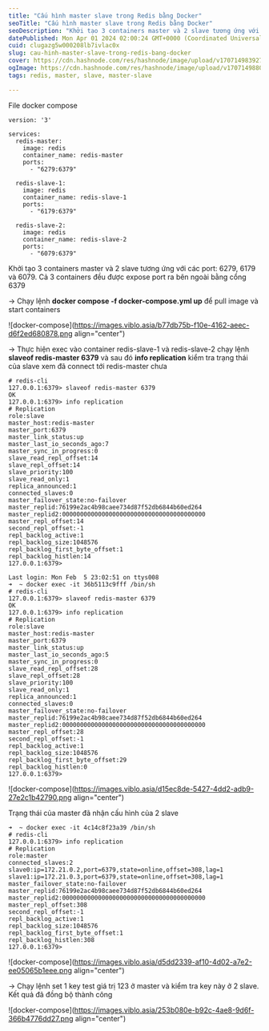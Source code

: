 ```yaml
---
title: "Cấu hình master slave trong Redis bằng Docker"
seoTitle: "Cấu hình master slave trong Redis bằng Docker"
seoDescription: "Khởi tạo 3 containers master và 2 slave tương ứng với các port: 6279, 6179 và 6079. Cả 3 containers đều được expose port ra bên ngoài bằng cổng 6379"
datePublished: Mon Apr 01 2024 02:00:24 GMT+0000 (Coordinated Universal Time)
cuid: clugazg5w000208lb7ivlac0x
slug: cau-hinh-master-slave-trong-redis-bang-docker
cover: https://cdn.hashnode.com/res/hashnode/image/upload/v1707149839276/2f6b9d16-94d8-4ec8-8ef2-380549b48b78.jpeg
ogImage: https://cdn.hashnode.com/res/hashnode/image/upload/v1707149880283/1a9b8ea9-9791-49d3-b969-04f640485bec.jpeg
tags: redis, master, slave, master-slave

---
```


File docker compose

```plaintext
version: '3'

services:
  redis-master:
    image: redis
    container_name: redis-master
    ports:
      - "6279:6379"

  redis-slave-1:
    image: redis
    container_name: redis-slave-1
    ports:
      - "6179:6379"

  redis-slave-2:
    image: redis
    container_name: redis-slave-2
    ports:
      - "6079:6379"
```

Khởi tạo 3 containers master và 2 slave tương ứng với các port: 6279, 6179 và 6079. Cả 3 containers đều được expose port ra bên ngoài bằng cổng 6379

\-&gt; Chạy lệnh **docker compose -f docker-compose.yml up** để pull image và start containers

![docker-compose](https://images.viblo.asia/b77db75b-f10e-4162-aeec-d6f2ed680878.png align="center")

\-&gt; Thực hiện exec vào container redis-slave-1 và redis-slave-2 chạy lệnh **slaveof redis-master 6379** và sau đó **info replication** kiểm tra trạng thái của slave xem đã connect tới redis-master chưa

```plaintext
# redis-cli
127.0.0.1:6379> slaveof redis-master 6379
OK
127.0.0.1:6379> info replication
# Replication
role:slave
master_host:redis-master
master_port:6379
master_link_status:up
master_last_io_seconds_ago:7
master_sync_in_progress:0
slave_read_repl_offset:14
slave_repl_offset:14
slave_priority:100
slave_read_only:1
replica_announced:1
connected_slaves:0
master_failover_state:no-failover
master_replid:76199e2ac4b98caee734d87f52db6844b60ed264
master_replid2:0000000000000000000000000000000000000000
master_repl_offset:14
second_repl_offset:-1
repl_backlog_active:1
repl_backlog_size:1048576
repl_backlog_first_byte_offset:1
repl_backlog_histlen:14
127.0.0.1:6379>
```

```plaintext
Last login: Mon Feb  5 23:02:51 on ttys008
➜  ~ docker exec -it 36b5113c9fff /bin/sh
# redis-cli
127.0.0.1:6379> slaveof redis-master 6379
OK
127.0.0.1:6379> info replication
# Replication
role:slave
master_host:redis-master
master_port:6379
master_link_status:up
master_last_io_seconds_ago:5
master_sync_in_progress:0
slave_read_repl_offset:28
slave_repl_offset:28
slave_priority:100
slave_read_only:1
replica_announced:1
connected_slaves:0
master_failover_state:no-failover
master_replid:76199e2ac4b98caee734d87f52db6844b60ed264
master_replid2:0000000000000000000000000000000000000000
master_repl_offset:28
second_repl_offset:-1
repl_backlog_active:1
repl_backlog_size:1048576
repl_backlog_first_byte_offset:29
repl_backlog_histlen:0
127.0.0.1:6379>
```

![docker-compose](https://images.viblo.asia/d15ec8de-5427-4dd2-adb9-27e2c1b42790.png align="center")

Trạng thái của master đã nhận cấu hình của 2 slave

```plaintext
➜  ~ docker exec -it 4c14c8f23a39 /bin/sh
# redis-cli
127.0.0.1:6379> info replication
# Replication
role:master
connected_slaves:2
slave0:ip=172.21.0.2,port=6379,state=online,offset=308,lag=1
slave1:ip=172.21.0.3,port=6379,state=online,offset=308,lag=1
master_failover_state:no-failover
master_replid:76199e2ac4b98caee734d87f52db6844b60ed264
master_replid2:0000000000000000000000000000000000000000
master_repl_offset:308
second_repl_offset:-1
repl_backlog_active:1
repl_backlog_size:1048576
repl_backlog_first_byte_offset:1
repl_backlog_histlen:308
127.0.0.1:6379>
```

![docker-compose](https://images.viblo.asia/d5dd2339-af10-4d02-a7e2-ee05065b1eee.png align="center")

\-&gt; Chạy lệnh set 1 key test giá trị 123 ở master và kiểm tra key này ở 2 slave. Kết quả đã đồng bộ thành công

![docker-compose](https://images.viblo.asia/253b080e-b92c-4ae8-9d6f-366b4776dd27.png align="center")